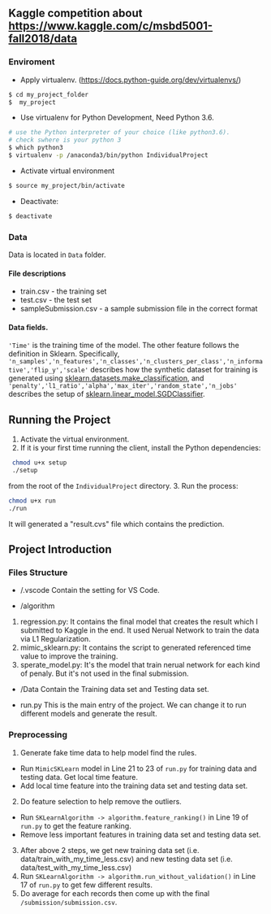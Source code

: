 ##  Kaggle competition about https://www.kaggle.com/c/msbd5001-fall2018/data

### Enviroment

- Apply virtualenv. (https://docs.python-guide.org/dev/virtualenvs/)
```zsh
$ cd my_project_folder
$  my_project
```

- Use virtualenv for Python Development, Need Python 3.6.
```zsh
# use the Python interpreter of your choice (like python3.6).
# check swhere is your python 3
$ which python3
$ virtualenv -p /anaconda3/bin/python IndividualProject
```

- Activate virtual environment
```zsh
$ source my_project/bin/activate
```

- Deactivate:
```zsh
$ deactivate
```

### Data

Data is located in `Data` folder. 

#### File descriptions
- train.csv - the training set
- test.csv - the test set
- sampleSubmission.csv - a sample submission file in the correct format

#### Data fields.
`'Time'` is the training time of the model. The other feature follows the definition in Sklearn. Specifically, `'n_samples','n_features','n_classes','n_clusters_per_class','n_informative','flip_y','scale'` describes how the synthetic dataset for training is generated using [sklearn.datasets.make_classification](http://scikit-learn.org/stable/modules/generated/sklearn.datasets.make_classification.html), and `'penalty','l1_ratio','alpha','max_iter','random_state','n_jobs'` describes the setup of [sklearn.linear_model.SGDClassifier](http://scikit-learn.org/stable/modules/generated/sklearn.linear_model.SGDClassifier.html#sklearn.linear_model.SGDClassifier).

## Running the Project
 1. Activate the virtual environment.
 2. If it is your first time running the client, install the Python dependencies:

```zsh
 chmod u+x setup
 ./setup
```
 from the root of the `IndividualProject` directory.
 3. Run the process:
 ```zsh
 chmod u+x run
 ./run
```
It will generated a "result.cvs" file which contains the prediction.

## Project Introduction

### Files Structure

- /.vscode
Contain the setting for VS Code.

- /algorithm
1. regression.py: It contains the final model that creates the result which I submitted to Kaggle in the end. It used Nerual Network to train the data via L1 Regularization.
2. mimic_sklearn.py: It contains the script to generated referenced time value to improve the training.
3. sperate_model.py: It's the model that train nerual network for each kind of penaly. But it's not used in the final submission.

- /Data
Contain the Training data set and Testing data set.

- run.py
This is the main entry of the project. We can change it to run different models and generate the result.

### Preprocessing

1. Generate fake time data to help model find the rules. 
 - Run `MimicSKLearn` model in Line 21 to 23 of `run.py` for training data and testing data. Get local time feature.
 - Add local time feature into the training data set and testing data set.
2. Do feature selection to help remove the outliers.
 - Run `SKLearnAlgorithm -> algorithm.feature_ranking()` in Line 19 of `run.py` to get the feature ranking.
 - Remove less important features in training data set and testing data set.
3. After above 2 steps, we get new training data set (i.e. data/train_with_my_time_less.csv) and new testing data set (i.e. data/test_with_my_time_less.csv)
4. Run `SKLearnAlgorithm -> algorithm.run_without_validation()` in Line 17 of `run.py` to get few different results.
5. Do average for each records then come up with the final `/submission/submission.csv`. 